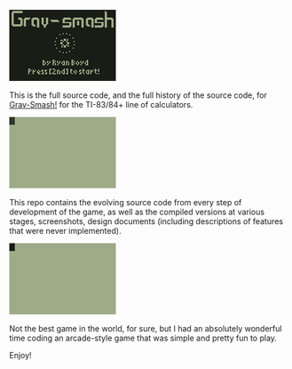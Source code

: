 ![Title Screen](https://github.com/ryanboyd/Grav-smash/blob/master/2013-03-19%20-%20gravsmash%20-%20still.gif)

This is the full source code, and the full history of the source code, for [Grav-Smash!](http://www.ticalc.org/archives/files/fileinfo/452/45266.html) for the TI-83/84+ line of calculators.

![Animation](https://github.com/ryanboyd/Grav-smash/blob/master/BlackHoleGame%202013-03-18.gif)

This repo contains the evolving source code from every step of development of the game, as well as the compiled versions at various stages, screenshots, design documents (including descriptions of features that were never implemented).

![Animation](https://github.com/ryanboyd/Grav-smash/blob/master/2013-03-19%20-%20gravsmash%20-%202.gif)

Not the best game in the world, for sure, but I had an absolutely wonderful time coding an arcade-style game that was simple and pretty fun to play.

Enjoy!